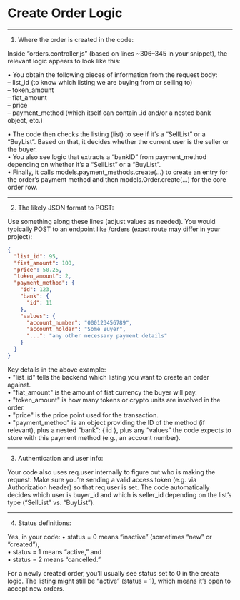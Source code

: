 # Create Order Logic

--------------------------------------------------------------------------------
1) Where the order is created in the code:

Inside “orders.controller.js” (based on lines ~306–345 in your snippet), the relevant logic appears to look like this:

• You obtain the following pieces of information from the request body:  
  – list_id (to know which listing we are buying from or selling to)  
  – token_amount  
  – fiat_amount  
  – price  
  – payment_method (which itself can contain .id and/or a nested bank object, etc.)  

• The code then checks the listing (list) to see if it’s a “SellList” or a “BuyList”. Based on that, it decides whether the current user is the seller or the buyer.  
• You also see logic that extracts a “bankID” from payment_method depending on whether it’s a “SellList” or a “BuyList”.  
• Finally, it calls models.payment_methods.create(…) to create an entry for the order’s payment method and then models.Order.create(…) for the core order row.

--------------------------------------------------------------------------------
2) The likely JSON format to POST:

Use something along these lines (adjust values as needed). You would typically POST to an endpoint like /orders (exact route may differ in your project):

```json
{
  "list_id": 95,
  "fiat_amount": 100,
  "price": 50.25,
  "token_amount": 2,
  "payment_method": {
    "id": 123,
    "bank": {
      "id": 11
    },
    "values": {
      "account_number": "000123456789",
      "account_holder": "Some Buyer",
      "...": "any other necessary payment details"
    }
  }
}
```

Key details in the above example:  
• "list_id" tells the backend which listing you want to create an order against.  
• "fiat_amount" is the amount of fiat currency the buyer will pay.  
• "token_amount" is how many tokens or crypto units are involved in the order.  
• "price" is the price point used for the transaction.  
• "payment_method" is an object providing the ID of the method (if relevant), plus a nested "bank": { id }, plus any “values” the code expects to store with this payment method (e.g., an account number).  

--------------------------------------------------------------------------------
3) Authentication and user info:

Your code also uses req.user internally to figure out who is making the request. Make sure you’re sending a valid access token (e.g. via Authorization header) so that req.user is set. The code automatically decides which user is buyer_id and which is seller_id depending on the list’s type (“SellList” vs. “BuyList”).

--------------------------------------------------------------------------------
4) Status definitions:

Yes, in your code:
• status = 0 means “inactive” (sometimes “new” or “created”),  
• status = 1 means “active,” and  
• status = 2 means “cancelled.”  

For a newly created order, you’ll usually see status set to 0 in the create logic. The listing might still be “active” (status = 1), which means it’s open to accept new orders.

